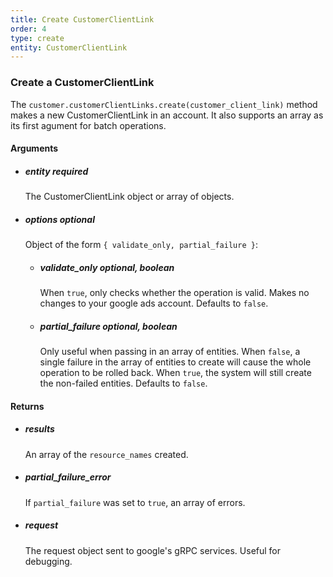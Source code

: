 ```yaml
---
title: Create CustomerClientLink 
order: 4
type: create
entity: CustomerClientLink 
---
```


### Create a CustomerClientLink 

The `customer.customerClientLinks.create(customer_client_link)` method makes a new CustomerClientLink in an account. It also supports an array as its first agument for batch operations.


#### Arguments

-   ##### entity _required_ 
    The CustomerClientLink object or array of objects.
-   ##### options _optional_
    Object of the form `{ validate_only, partial_failure }`:
    -   ##### validate_only _optional, boolean_ 
        When `true`, only checks whether the operation is valid. Makes no changes to your google ads account. Defaults to `false`.
    -   ##### partial_failure _optional, boolean_
        Only useful when passing in an array of entities. When `false`, a single failure in the array of entities to create will cause the whole operation to be rolled back. When `true`, the system will still create the non-failed entities. Defaults to `false`.


#### Returns

-   ##### results
    An array of the `resource_names` created.
-   ##### partial_failure_error
    If `partial_failure` was set to `true`, an array of errors.
-   ##### request
    The request object sent to google's gRPC services. Useful for debugging.

